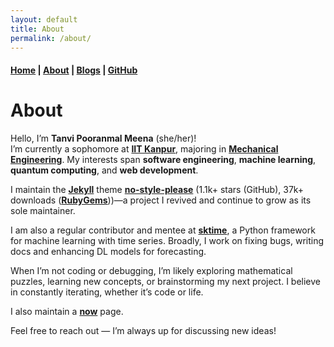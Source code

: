 ```yaml
---
layout: default
title: About
permalink: /about/
---
```


#### [Home](/) | [About](/about/) | [Blogs](/blogs/) | [GitHub](https://github.com/tanvincible)

# About

Hello, I’m **Tanvi Pooranmal Meena** (she/her)!  
I’m currently a sophomore at [**IIT Kanpur**](https://www.iitk.ac.in/), majoring in [**Mechanical Engineering**](https://www.iitk.ac.in/me/). My interests span **software engineering**, **machine learning**, **quantum computing**, and **web development**.

I maintain the [**Jekyll**](https://jekyllrb.com/) theme [**no-style-please**](https://github.com/riggraz/no-style-please) (1.1k+ stars (GitHub), 37k+ downloads ([**RubyGems**](https://rubygems.org/gems/no-style-please/versions/0.4.7?locale=en)))—a project I revived and continue to grow as its sole maintainer.  

I am also a regular contributor and mentee at [**sktime**](https://github.com/sktime/sktime), a Python framework for machine learning with time series. Broadly, I work on fixing bugs, writing docs and enhancing DL models for forecasting.

When I’m not coding or debugging, I’m likely exploring mathematical puzzles, learning new concepts, or brainstorming my next project. I believe in constantly iterating, whether it’s code or life.

I also maintain a [**now**](/now/) page.

Feel free to reach out — I’m always up for discussing new ideas!